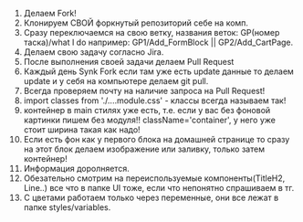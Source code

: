 1. Делаем Fork!
2. Клонируем СВОЙ форкнутый репозиторий себе на комп.
3. Сразу переключаемся на свою ветку, названия веток: GP(номер таска)/what I do например: GP1/Add_FormBlock || GP2/Add_CartPage.
4. Делаем свою задачу согласно Jira.
5. После выполнения своей задачи делаем Pull Request
6. Каждый день Synk Fork если там уже есть update данные то делаем update и у себя на компьютере делаем git pull.
7. Всегда проверяем почту на наличие запроса на Pull Request!
8. import classes from './....module.css' - классы всегда называем так!
9. контейнер в main стилях уже есть, т.е. если у вас без фоновой картинки пишем без модуля!! className='container', у него уже стоит ширина такая как надо!
10. Если есть фон как у первого блока на домашней странице то сразу на этот блок делаем изображение или заливку, только затем контейнер!
11. Информация доролняется.
12. Обезательно смотрим на переиспользуемые компоненты(TitleH2, Line..) все что в папке UI тоже, если что непонятно спрашиваем в тг.
13. С цветами работаем только через переменные, они все лежат в папке styles/variables.
